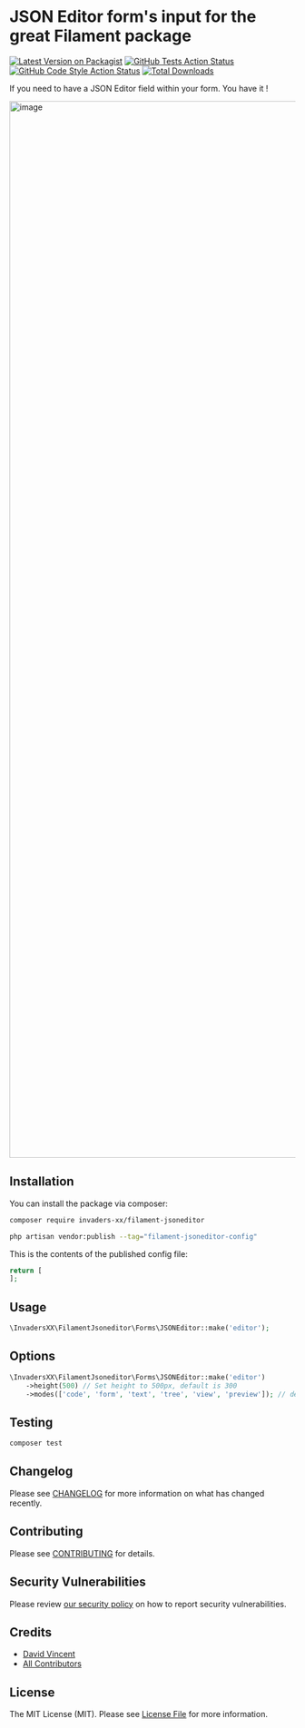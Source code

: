 
# JSON Editor form's input for the great Filament package

[![Latest Version on Packagist](https://img.shields.io/packagist/v/invaders-xx/filament-jsoneditor.svg?style=flat-square)](https://packagist.org/packages/invaders-xx/filament-jsoneditor)
[![GitHub Tests Action Status](https://img.shields.io/github/workflow/status/invaders-xx/filament-jsoneditor/run-tests?label=tests)](https://github.com/invaders-xx/filament-jsoneditor/actions?query=workflow%3Arun-tests+branch%3Amain)
[![GitHub Code Style Action Status](https://img.shields.io/github/workflow/status/invaders-xx/filament-jsoneditor/Check%20&%20fix%20styling?label=code%20style)](https://github.com/invaders-xx/filament-jsoneditor/actions?query=workflow%3A"Check+%26+fix+styling"+branch%3Amain)
[![Total Downloads](https://img.shields.io/packagist/dt/invaders-xx/filament-jsoneditor.svg?style=flat-square)](https://packagist.org/packages/invaders-xx/filament-jsoneditor)

If you need to have a JSON Editor field within your form. You have it !

<img width="1863" alt="image" src="https://user-images.githubusercontent.com/604907/160436321-9ff47bb8-28a2-45af-98fe-a57802236178.png">

## Installation

You can install the package via composer:

```bash
composer require invaders-xx/filament-jsoneditor
```

```bash
php artisan vendor:publish --tag="filament-jsoneditor-config"
```

This is the contents of the published config file:

```php
return [
];
```

## Usage

```php
\InvadersXX\FilamentJsoneditor\Forms\JSONEditor::make('editor');
```
## Options
```php
\InvadersXX\FilamentJsoneditor\Forms\JSONEditor::make('editor')
    ->height(500) // Set height to 500px, default is 300
    ->modes(['code', 'form', 'text', 'tree', 'view', 'preview']); // default is ['code', 'form', 'text', 'tree', 'view', 'preview']
```
## Testing

```bash
composer test
```

## Changelog

Please see [CHANGELOG](CHANGELOG.md) for more information on what has changed recently.

## Contributing

Please see [CONTRIBUTING](https://github.com/spatie/.github/blob/main/CONTRIBUTING.md) for details.

## Security Vulnerabilities

Please review [our security policy](../../security/policy) on how to report security vulnerabilities.

## Credits

- [David Vincent](https://github.com/invaders-xx)
- [All Contributors](../../contributors)

## License

The MIT License (MIT). Please see [License File](LICENSE.md) for more information.
